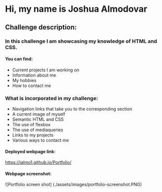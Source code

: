 
# Hi, my name is Joshua Almodovar

## Challenge description:
### In this challenge I am showcasing my knowledge of HTML and CSS.
  
  #### You can find:
  - Current projects I am working on 
  - Information about me
  - My hobbies 
  - How to contact me

### What is incorporated in my challenge:
 
  - Navigation links that take you to the corresponding section 
  - A current image of myself
  - Semantic HTML and CSS 
  - The use of flexbox 
  - The use of mediaqueries
  - Links to my projects
  - Various ways to contact me  

#### Deployed webpage link:
https://jalmo1.github.io/Portfolio/

#### Webpage screenshot:
![Portfolio screen shot] (./assets/images/portfolio-screenshot.PNG)